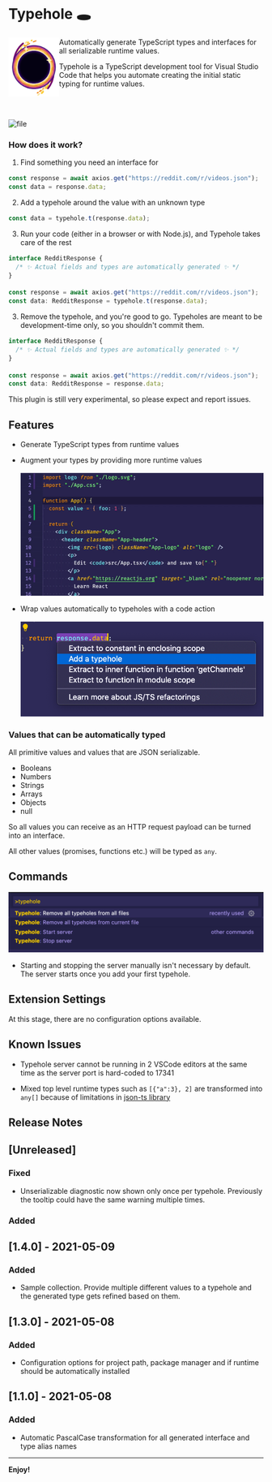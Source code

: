 # Typehole 🕳

<p><img align="left" src="./images/logo.png" width="100px"></p>

Automatically generate TypeScript types and interfaces for all serializable runtime values.

Typehole is a TypeScript development tool for Visual Studio Code that helps you automate creating the initial static typing for runtime values.

<br/>
<br/>

![file](https://user-images.githubusercontent.com/1206987/115986088-5646a280-a5b7-11eb-841c-90ab6e10198a.gif)

### How does it work?

1. Find something you need an interface for

```ts
const response = await axios.get("https://reddit.com/r/videos.json");
const data = response.data;
```

2. Add a typehole around the value with an unknown type

```ts
const data = typehole.t(response.data);
```

3. Run your code (either in a browser or with Node.js), and Typehole takes care of the rest

```ts
interface RedditResponse {
  /* ✨ Actual fields and types are automatically generated ✨ */
}

const response = await axios.get("https://reddit.com/r/videos.json");
const data: RedditResponse = typehole.t(response.data);
```

3. Remove the typehole, and you're good to go. Typeholes are meant to be development-time only, so you shouldn't commit them.

```ts
interface RedditResponse {
  /* ✨ Actual fields and types are automatically generated ✨ */
}

const response = await axios.get("https://reddit.com/r/videos.json");
const data: RedditResponse = response.data;
```

This plugin is still very experimental, so please expect and report issues.

## Features

- Generate TypeScript types from runtime values
- Augment your types by providing more runtime values<br/><br/><img width="500" src="./images/samples.gif" />

- Wrap values automatically to typeholes with a code action<br/><br/><img width="500" src="./images/code-action.png" />

### Values that can be automatically typed

All primitive values and values that are JSON serializable.

- Booleans
- Numbers
- Strings
- Arrays
- Objects
- null

So all values you can receive as an HTTP request payload can be turned into an interface.

All other values (promises, functions etc.) will be typed as `any`.

## Commands

![image](./images/commands.png)

- Starting and stopping the server manually isn't necessary by default. The server starts once you add your first typehole.

## Extension Settings

At this stage, there are no configuration options available.

## Known Issues

- Typehole server cannot be running in 2 VSCode editors at the same time as the server port is hard-coded to 17341

- Mixed top level runtime types such as `[{"a":3}, 2]` are transformed into `any[]` because of limitations in [json-ts library](https://github.com/shakyShane/json-ts/blob/master/src/transformer.ts#L202)

## Release Notes

## [Unreleased]

### Fixed

- Unserializable diagnostic now shown only once per typehole. Previously the tooltip could have the same warning multiple times.

### Added

## [1.4.0] - 2021-05-09

### Added

- Sample collection. Provide multiple different values to a typehole and the generated type gets refined based on them.

## [1.3.0] - 2021-05-08

### Added

- Configuration options for project path, package manager and if runtime should be automatically installed

## [1.1.0] - 2021-05-08

### Added

- Automatic PascalCase transformation for all generated interface and type alias names

---

**Enjoy!**
